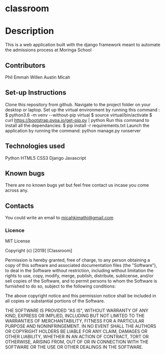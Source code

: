 # classroom
# Description
This is a web application built with the django framework meant to automate the admissions process at Moringa School
## Contributors
Phil
Emmah
Willen
Austin
Micah

## Set-up Instructions
Clone this repository from github.
Navigate to the project folder on your desktop or laptop.
Set up the virtual environment by running this command : $ python3.6 -m venv --without-pip virtual $ source virtual/bin/activate  $ curl https://bootstrap.pypa.io/get-pip.py | python
Run this command to install all the dependancies: $ pip install -r requirements.txt
Launch the application by running the command: python manage.py runserver  
## Technologies used
Python
HTML5
CSS3 
Django
Javascript

## Known bugs
There are no known bugs yet but feel free contact us incase you come across any.

## Contacts
You could write an email to micahkimathi@gmail.com

### Licence
MIT License

Copyright (c) [2019] [Classroom]

Permission is hereby granted, free of charge, to any person obtaining a copy
of this software and associated documentation files (the "Software"), to deal
in the Software without restriction, including without limitation the rights
to use, copy, modify, merge, publish, distribute, sublicense, and/or sell
copies of the Software, and to permit persons to whom the Software is
furnished to do so, subject to the following conditions:

The above copyright notice and this permission notice shall be included in all
copies or substantial portions of the Software.

THE SOFTWARE IS PROVIDED "AS IS", WITHOUT WARRANTY OF ANY KIND, EXPRESS OR
IMPLIED, INCLUDING BUT NOT LIMITED TO THE WARRANTIES OF MERCHANTABILITY,
FITNESS FOR A PARTICULAR PURPOSE AND NONINFRINGEMENT. IN NO EVENT SHALL THE
AUTHORS OR COPYRIGHT HOLDERS BE LIABLE FOR ANY CLAIM, DAMAGES OR OTHER
LIABILITY, WHETHER IN AN ACTION OF CONTRACT, TORT OR OTHERWISE, ARISING FROM,
OUT OF OR IN CONNECTION WITH THE SOFTWARE OR THE USE OR OTHER DEALINGS IN THE
SOFTWARE.
